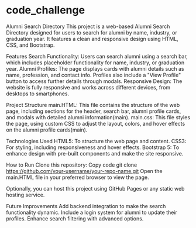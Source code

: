 # code_challenge

Alumni Search Directory
This project is a web-based Alumni Search Directory designed for users to search for alumni by name, industry, or graduation year. It features a clean and responsive design using HTML, CSS, and Bootstrap.

Features
Search Functionality: Users can search alumni using a search bar, which includes placeholder functionality for name, industry, or graduation year.
Alumni Profiles: The page displays cards with alumni details such as name, profession, and contact info. Profiles also include a "View Profile" button to access further details through modals.
Responsive Design: The website is fully responsive and works across different devices, from desktops to smartphones.


Project Structure
main.HTML: This file contains the structure of the web page, including sections for the header, search bar, alumni profile cards, and modals with detailed alumni information​(main).
main.css: This file styles the page, using custom CSS to adjust the layout, colors, and hover effects on the alumni profile cards​(main).


Technologies Used
HTML5: To structure the web page and content.
CSS3: For styling, including responsiveness and hover effects.
Bootstrap 5: To enhance design with pre-built components and make the site responsive.


How to Run
Clone this repository:
Copy code
    git clone https://github.com/your-username/your-repo-name.git
Open the main.HTML file in your preferred browser to view the page.

Optionally, you can host this project using GitHub Pages or any static web hosting service.

Future Improvements
Add backend integration to make the search functionality dynamic.
Include a login system for alumni to update their profiles.
Enhance search filtering with advanced options.
